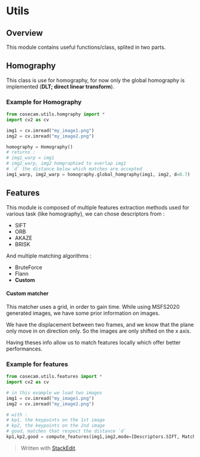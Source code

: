 # Utils

## Overview

This module contains useful functions/class, splited in two parts.

## Homography

This class is use for homography, for now only the global homography is implemented (**DLT; direct linear transform**).

### Example for Homography

```python
from cosecam.utils.homgraphy import * 
import cv2 as cv

img1 = cv.imread("my_image1.png")
img2 = cv.imread("my_image2.png")

homography = Homography()
# returns :
# img1_warp = img1
# img2_warp, img2 homgraphied to overlap img1
# `d` the distance below which matches are accepted
img1_warp, img2_warp = homography.global_homgraphy(img1, img2, d=0.7)
```



## Features

This module is composed of multiple features extraction methods used for various task (like homography), we can chose descriptors from :

- SIFT
- ORB
- AKAZE
- BRISK

And multiple matching algorithms :

- BruteForce
- Flann
- **Custom**

#### Custom matcher

This matcher uses a grid, in order to gain time. While using MSFS2020 generated images, we have some prior information on images.

We have the displacement between two frames, and we know that the plane only move in on direction only. So the images are only shifted on the x axis.

Having theses info allow us to match features locally which offer better performances.

### Example for features

```python
from cosecam.utils.features import * 
import cv2 as cv

# in this example we load two images
img1 = cv.imread("my_image1.png")
img2 = cv.imread("my_image2.png")

# with :
# kp1, the keypoints on the 1st image
# kp2, the keypoints on the 2nd image
# good, matches that respect the distance `d`
kp1,kp2,good = compute_features(img1,img2,mode=[Descriptors.SIFT, Matchers.FLANN],d=0.7)

```



> Written with [StackEdit](https://stackedit.io/).
